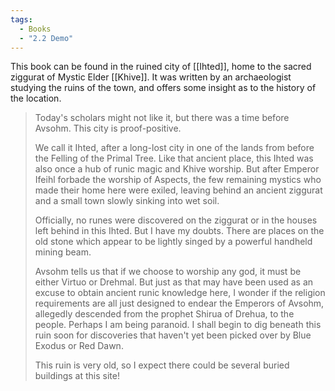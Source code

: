 ```yaml
---
tags:
  - Books
  - "2.2 Demo"
---
```


This book can be found in the ruined city of [[Ihted]], home to the sacred ziggurat of Mystic Elder [[Khive]]. It was written by an archaeologist studying the ruins of the town, and offers some insight as to the history of the location.

> Today's scholars might not like it, but there was a time before Avsohm. This city is proof-positive.
>
> We call it Ihted, after a long-lost city in one of the lands from before the Felling of the Primal Tree. Like that ancient place, this Ihted was also once a hub of runic magic and Khive worship. But after Emperor Ifeihl forbade the worship of Aspects, the few remaining mystics who made their home here were exiled, leaving behind an ancient ziggurat and a small town slowly sinking into wet soil.
>
> Officially, no runes were discovered on the ziggurat or in the houses left behind in this Ihted. But I have my doubts. There are places on the old stone which appear to be lightly singed by a powerful handheld mining beam.
>
> Avsohm tells us that if we choose to worship any god, it must be either Virtuo or Drehmal. But just as that may have been used as an excuse to obtain ancient runic knowledge here, I wonder if the religion requirements are all just designed to endear the Emperors of Avsohm, allegedly descended from the prophet Shirua of Drehua, to the people. Perhaps I am being paranoid. I shall begin to dig beneath this ruin soon for discoveries that haven't yet been picked over by Blue Exodus or Red Dawn.
>
> This ruin is very old, so I expect there could be several buried buildings at this site!
